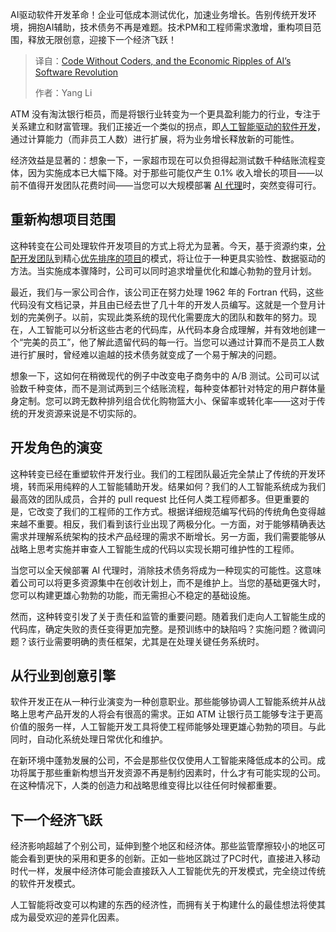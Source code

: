 
<!--
title: 无需程序员的代码，以及人工智能软件革命的经济涟漪
cover: https://cdn.thenewstack.io/media/2025/01/00fd50f9-blake-connally-b3l0g6hlxr8-unsplash-scaled.jpg
summary: AI驱动软件开发革命！企业可低成本测试优化，加速业务增长。告别传统开发环境，拥抱AI辅助，技术债务不再是难题。技术PM和工程师需求激增，重构项目范围，释放无限创意，迎接下一个经济飞跃！
-->

AI驱动软件开发革命！企业可低成本测试优化，加速业务增长。告别传统开发环境，拥抱AI辅助，技术债务不再是难题。技术PM和工程师需求激增，重构项目范围，释放无限创意，迎接下一个经济飞跃！

> 译自：[Code Without Coders, and the Economic Ripples of AI’s Software Revolution](https://thenewstack.io/code-without-coders-and-the-economic-ripples-of-ais-software-revolution/)
> 
> 作者：Yang Li

ATM 没有淘汰银行柜员，而是将银行业转变为一个更具盈利能力的行业，专注于关系建立和财富管理。我们正接近一个类似的拐点，即[人工智能驱动的软件开发](https://thenewstack.io/software-in-2025-simplification-automation-and-integration/)，通过计算能力（而非员工人数）进行扩展，将为业务增长释放新的可能性。

经济效益是显著的：想象一下，一家超市现在可以负担得起测试数千种结账流程变体，因为实施成本已大幅下降。对于那些可能仅产生 0.1% 收入增长的项目——以前不值得开发团队花费时间——当您可以大规模部署 [AI 代理](https://thenewstack.io/ai-agents-a-comprehensive-introduction-for-developers/)时，突然变得可行。

## 重新构想项目范围

这种转变在公司处理软件开发项目的方式上将尤为显著。今天，基于资源约束，[分配开发团队](https://thenewstack.io/scrum-sucks-because-youre-doing-it-wrong/)到精心[优先排序的项目](https://thenewstack.io/agile-reinvented-a-look-into-the-future/)的模式，将让位于一种更具实验性、数据驱动的方法。当实施成本骤降时，公司可以同时追求增量优化和雄心勃勃的登月计划。

最近，我们与一家公司合作，该公司正在努力处理 1962 年的 Fortran 代码，这些代码没有文档记录，并且由已经去世了几十年的开发人员编写。这就是一个登月计划的完美例子。以前，实现此类系统的现代化需要庞大的团队和数年的努力。现在，人工智能可以分析这些古老的代码库，从代码本身合成理解，并有效地创建一个“完美的员工”，他了解此遗留代码的每一行。当您可以通过计算而不是员工人数进行扩展时，曾经难以逾越的技术债务就变成了一个易于解决的问题。

想象一下，这如何在稍微现代的例子中改变电子商务中的 A/B 测试。公司可以试验数千种变体，而不是测试两到三个结账流程，每种变体都针对特定的用户群体量身定制。您可以跨无数种排列组合优化购物篮大小、保留率或转化率——这对于传统的开发资源来说是不切实际的。

## 开发角色的演变

这种转变已经在重塑软件开发行业。我们的工程团队最近完全禁止了传统的开发环境，转而采用纯粹的人工智能辅助开发。结果如何？我们的人工智能系统成为我们最高效的团队成员，合并的 pull request 比任何人类工程师都多。但更重要的是，它改变了我们的工程师的工作方式。根据详细规范编写代码的传统角色变得越来越不重要。相反，我们看到该行业出现了两极分化。一方面，对于能够精确表达需求并理解系统架构的技术产品经理的需求不断增长。另一方面，我们需要能够从战略上思考实施并审查人工智能生成的代码以实现长期可维护性的工程师。

当您可以全天候部署 AI 代理时，消除技术债务将成为一种现实的可能性。这意味着公司可以将更多资源集中在创收计划上，而不是维护上。当您的基础更强大时，您可以构建更雄心勃勃的功能，而无需担心不稳定的基础设施。

然而，这种转变引发了关于责任和监管的重要问题。随着我们走向人工智能生成的代码库，确定失败的责任变得更加完整。是预训练中的缺陷吗？实施问题？微调问题？该行业需要明确的责任框架，尤其是在处理关键任务系统时。

## 从行业到创意引擎

软件开发正在从一种行业演变为一种创意职业。那些能够协调人工智能系统并从战略上思考产品开发的人将会有很高的需求。正如 ATM 让银行员工能够专注于更高价值的服务一样，人工智能开发工具将使工程师能够处理更雄心勃勃的项目。与此同时，自动化系统处理日常优化和维护。

在新环境中蓬勃发展的公司，不会是那些仅仅使用人工智能来降低成本的公司。成功将属于那些重新构想当开发资源不再是制约因素时，什么才有可能实现的公司。在这种情况下，人类的创造力和战略思维变得比以往任何时候都重要。

## 下一个经济飞跃

经济影响超越了个别公司，延伸到整个地区和经济体。那些监管摩擦较小的地区可能会看到更快的采用和更多的创新。正如一些地区跳过了PC时代，直接进入移动时代一样，发展中经济体可能会直接跃入人工智能优先的开发模式，完全绕过传统的软件开发模式。

人工智能将改变可以构建的东西的经济性，而拥有关于构建什么的最佳想法将使其成为最受欢迎的差异化因素。
